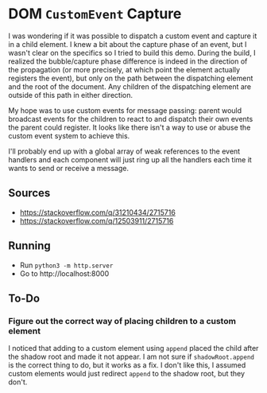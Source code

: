 # DOM `CustomEvent` Capture

I was wondering if it was possible to dispatch a custom event and capture it in
a child element. I knew a bit about the capture phase of an event, but I wasn't
clear on the specifics so I tried to build this demo. During the build, I
realized the bubble/capture phase difference is indeed in the direction of the
propagation (or more precisely, at which point the element actually registers
the event), but only on the path between the dispatching element and the root of
the document. Any children of the dispatching element are outside of this path
in either direction.

My hope was to use custom events for message passing: parent would broadcast
events for the children to react to and dispatch their own events the parent
could register. It looks like there isn't a way to use or abuse the custom
event system to achieve this.

I'll probably end up with a global array of weak references to the event
handlers and each component will just ring up all the handlers each time it
wants to send or receive a message.

## Sources

- https://stackoverflow.com/q/31210434/2715716
- https://stackoverflow.com/q/12503911/2715716

## Running

- Run `python3 -m http.server`
- Go to http://localhost:8000

## To-Do

### Figure out the correct way of placing children to a custom element

I noticed that adding to a custom element using `append` placed the child after
the shadow root and made it not appear. I am not sure if `shadowRoot.append` is
the correct thing to do, but it works as a fix. I don't like this, I assumed
custom elements would just redirect `append` to the shadow root, but they don't.
